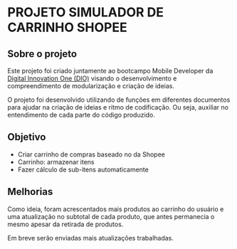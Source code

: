 # PROJETO SIMULADOR DE CARRINHO SHOPEE

## Sobre o projeto
Este projeto foi criado juntamente ao bootcampo Mobile Developer da [Digital Innovation One (DIO)](https://www.dio.me/) visando o desenvolvimento e compreendimento de modularização e criação de ideias.

O projeto foi desenvolvido utilizando de funções em diferentes documentos para ajudar na criação de ideias e ritmo de codificação. Ou seja, auxiliar no entendimento de cada parte do código produzido.

## Objetivo
- Criar carrinho de compras baseado no da Shopee
- Carrinho: armazenar itens
- Fazer cálculo de sub-itens automaticamente

## Melhorias
Como ideia, foram acrescentados mais produtos ao carrinho do usuário e uma atualização no subtotal de cada produto, que antes permanecia o mesmo apesar da retirada de produtos. 

Em breve serão enviadas mais atualizações trabalhadas.
